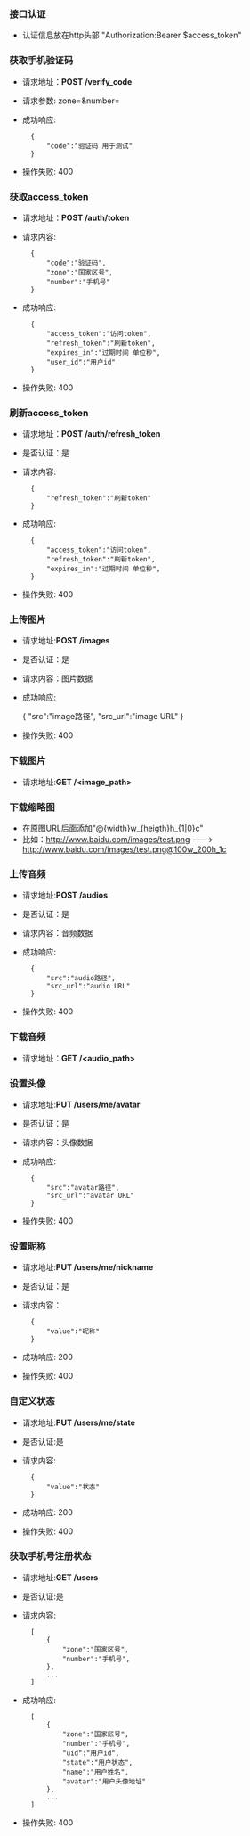 ### 接口认证
- 认证信息放在http头部 "Authorization:Bearer $access_token"

### 获取手机验证码
- 请求地址：**POST /verify_code**
- 请求参数: zone=&number=
- 成功响应:

        {
            "code":"验证码 用于测试"
        }

- 操作失败:
  400

### 获取access_token
- 请求地址：**POST /auth/token**
- 请求内容:

        {
            "code":"验证码",
            "zone":"国家区号",
            "number":"手机号"
        }
        
- 成功响应:

		{
            "access_token":"访问token",
            "refresh_token":"刷新token",
            "expires_in":"过期时间 单位秒",
            "user_id":"用户id"
		}

- 操作失败:
  400

### 刷新access_token
- 请求地址：**POST /auth/refresh_token**
- 是否认证：是
- 请求内容:

        {
            "refresh_token":"刷新token"
        }
    
- 成功响应:

		{
			"access_token":"访问token",
			"refresh_token":"刷新token",
			"expires_in":"过期时间 单位秒",
		}

- 操作失败:
  400
  
### 上传图片
- 请求地址:**POST /images**
- 是否认证：是
- 请求内容：图片数据
- 成功响应:

    {
        "src":"image路径",
        "src_url":"image URL"
    }

- 操作失败:
  400

### 下载图片
- 请求地址:**GET /<image_path>**

### 下载缩略图
- 在原图URL后面添加"@{width}w_{heigth}h_{1|0}c"
- 比如：http://www.baidu.com/images/test.png ---> http://www.baidu.com/images/test.png@100w_200h_1c

### 上传音频
- 请求地址:**POST /audios**
- 是否认证：是
- 请求内容：音频数据
- 成功响应:

        {
            "src":"audio路径",
            "src_url":"audio URL"
        }

- 操作失败:
  400

### 下载音频
- 请求地址：**GET /<audio_path>**


### 设置头像
- 请求地址:**PUT /users/me/avatar**
- 是否认证：是
- 请求内容：头像数据
- 成功响应:

        {
            "src":"avatar路径",
            "src_url":"avatar URL"
        }

- 操作失败:
  400

### 设置昵称
- 请求地址:**PUT /users/me/nickname**
- 是否认证：是
- 请求内容：

        {
            "value":"昵称"
        }

- 成功响应: 200

- 操作失败:
  400


### 自定义状态
- 请求地址:**PUT /users/me/state**
- 是否认证:是
- 请求内容:

        {
            "value":"状态"
        }

- 成功响应: 200

- 操作失败:
  400

### 获取手机号注册状态
- 请求地址:**GET /users**
- 是否认证:是
- 请求内容:

        [
            {
                "zone":"国家区号",
                "number":"手机号",
            },
            ...
        ]

- 成功响应:


        [
            {
                "zone":"国家区号",
                "number":"手机号",
                "uid":"用户id",
                "state":"用户状态",
                "name":"用户姓名",
                "avatar":"用户头像地址"
            },
            ...
        ]

- 操作失败:
  400
